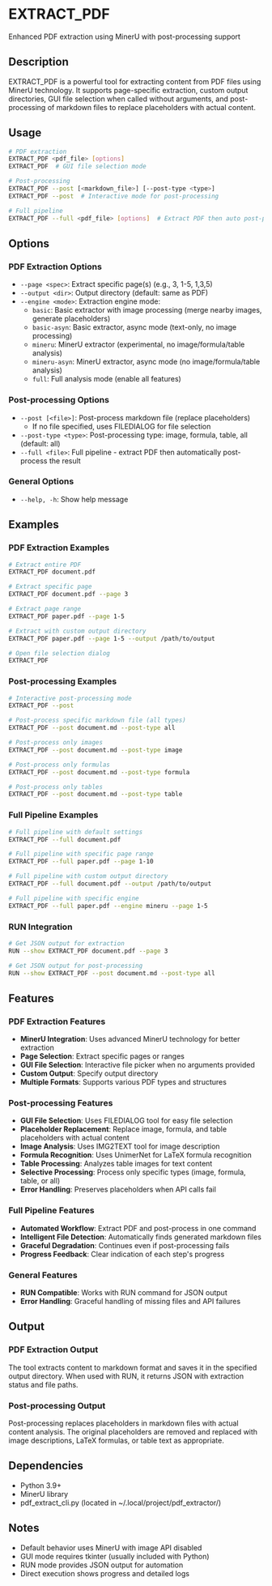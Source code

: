 # EXTRACT_PDF

Enhanced PDF extraction using MinerU with post-processing support

## Description

EXTRACT_PDF is a powerful tool for extracting content from PDF files using MinerU technology. It supports page-specific extraction, custom output directories, GUI file selection when called without arguments, and post-processing of markdown files to replace placeholders with actual content.

## Usage

```bash
# PDF extraction
EXTRACT_PDF <pdf_file> [options]
EXTRACT_PDF  # GUI file selection mode

# Post-processing
EXTRACT_PDF --post [<markdown_file>] [--post-type <type>]
EXTRACT_PDF --post  # Interactive mode for post-processing

# Full pipeline
EXTRACT_PDF --full <pdf_file> [options]  # Extract PDF then auto post-process
```

## Options

### PDF Extraction Options
- `--page <spec>`: Extract specific page(s) (e.g., 3, 1-5, 1,3,5)
- `--output <dir>`: Output directory (default: same as PDF)
- `--engine <mode>`: Extraction engine mode:
  - `basic`: Basic extractor with image processing (merge nearby images, generate placeholders)
  - `basic-asyn`: Basic extractor, async mode (text-only, no image processing)
  - `mineru`: MinerU extractor (experimental, no image/formula/table analysis)
  - `mineru-asyn`: MinerU extractor, async mode (no image/formula/table analysis)
  - `full`: Full analysis mode (enable all features)

### Post-processing Options
- `--post [<file>]`: Post-process markdown file (replace placeholders)
  - If no file specified, uses FILEDIALOG for file selection
- `--post-type <type>`: Post-processing type: image, formula, table, all (default: all)
- `--full <file>`: Full pipeline - extract PDF then automatically post-process the result

### General Options
- `--help, -h`: Show help message

## Examples

### PDF Extraction Examples
```bash
# Extract entire PDF
EXTRACT_PDF document.pdf

# Extract specific page
EXTRACT_PDF document.pdf --page 3

# Extract page range
EXTRACT_PDF paper.pdf --page 1-5

# Extract with custom output directory
EXTRACT_PDF paper.pdf --page 1-5 --output /path/to/output

# Open file selection dialog
EXTRACT_PDF
```

### Post-processing Examples
```bash
# Interactive post-processing mode
EXTRACT_PDF --post

# Post-process specific markdown file (all types)
EXTRACT_PDF --post document.md --post-type all

# Post-process only images
EXTRACT_PDF --post document.md --post-type image

# Post-process only formulas
EXTRACT_PDF --post document.md --post-type formula

# Post-process only tables
EXTRACT_PDF --post document.md --post-type table
```

### Full Pipeline Examples
```bash
# Full pipeline with default settings
EXTRACT_PDF --full document.pdf

# Full pipeline with specific page range
EXTRACT_PDF --full paper.pdf --page 1-10

# Full pipeline with custom output directory
EXTRACT_PDF --full document.pdf --output /path/to/output

# Full pipeline with specific engine
EXTRACT_PDF --full paper.pdf --engine mineru --page 1-5
```

### RUN Integration
```bash
# Get JSON output for extraction
RUN --show EXTRACT_PDF document.pdf --page 3

# Get JSON output for post-processing
RUN --show EXTRACT_PDF --post document.md --post-type all
```

## Features

### PDF Extraction Features
- **MinerU Integration**: Uses advanced MinerU technology for better extraction
- **Page Selection**: Extract specific pages or ranges
- **GUI File Selection**: Interactive file picker when no arguments provided
- **Custom Output**: Specify output directory
- **Multiple Formats**: Supports various PDF types and structures

### Post-processing Features
- **GUI File Selection**: Uses FILEDIALOG tool for easy file selection
- **Placeholder Replacement**: Replace image, formula, and table placeholders with actual content
- **Image Analysis**: Uses IMG2TEXT tool for image description
- **Formula Recognition**: Uses UnimerNet for LaTeX formula recognition
- **Table Processing**: Analyzes table images for text content
- **Selective Processing**: Process only specific types (image, formula, table, or all)
- **Error Handling**: Preserves placeholders when API calls fail

### Full Pipeline Features
- **Automated Workflow**: Extract PDF and post-process in one command
- **Intelligent File Detection**: Automatically finds generated markdown files
- **Graceful Degradation**: Continues even if post-processing fails
- **Progress Feedback**: Clear indication of each step's progress

### General Features
- **RUN Compatible**: Works with RUN command for JSON output
- **Error Handling**: Graceful handling of missing files and API failures

## Output

### PDF Extraction Output
The tool extracts content to markdown format and saves it in the specified output directory. When used with RUN, it returns JSON with extraction status and file paths.

### Post-processing Output
Post-processing replaces placeholders in markdown files with actual content analysis. The original placeholders are removed and replaced with image descriptions, LaTeX formulas, or table text as appropriate.

## Dependencies

- Python 3.9+
- MinerU library
- pdf_extract_cli.py (located in ~/.local/project/pdf_extractor/)

## Notes

- Default behavior uses MinerU with image API disabled
- GUI mode requires tkinter (usually included with Python)
- RUN mode provides JSON output for automation
- Direct execution shows progress and detailed logs 